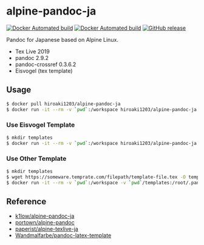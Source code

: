 # alpine-pandoc-ja

 [![Docker Automated build](https://img.shields.io/docker/automated/hiroaki1203/alpine-pandoc-ja.svg?style=flat-square)](https://hub.docker.com/r/hiroaki1203/alpine-pandoc-ja/) 
 [![Docker Automated build](https://img.shields.io/docker/build/hiroaki1203/alpine-pandoc-ja.svg?style=flat-square)](https://hub.docker.com/r/hiroaki1203/alpine-pandoc-ja/builds/) 
 [![GitHub release](https://img.shields.io/github/release/hiroaki-ma1203/docker-alpine-pandoc-ja.svg?style=flat-square)](https://github.com/hiroaki-ma1203/docker-alpine-pandoc-ja/releases)

Pandoc for Japanese based on Alpine Linux.

- Tex Live 2019
- pandoc 2.9.2
- pandoc-crossref 0.3.6.2
- Eisvogel (tex template)

## Usage

```sh
$ docker pull hiroaki1203/alpine-pandoc-ja
$ docker run -it --rm -v `pwd`:/workspace hiroaki1203/alpine-pandoc-ja pandoc input.md -f markdown -o output.pdf --pdf-engine=lualatex
```

### Use Eisvogel Template

```sh
$ mkdir templates
$ docker run -it --rm -v `pwd`:/workspace hiroaki1203/alpine-pandoc-ja pandoc input.md -f markdown -o output.pdf --pdf-engine=lualatex --template eisvogel
```

### Use Other Template

```sh
$ mkdir templates
$ wget https://someware.temprate.com/filepath/template-file.tex -O templates/template-file.tex
$ docker run -it --rm -v `pwd`:/workspace -v `pwd`/templates:/root/.pandoc/templates hiroaki1203/alpine-pandoc-ja pandoc input.md -f markdown -o output.pdf --pdf-engine=lualatex --template template-file.tex
```

## Reference

- [k1low/alpine-pandoc-ja](https://github.com/k1LoW/docker-alpine-pandoc-ja)
- [portown/alpine-pandoc](https://github.com/portown/alpine-pandoc)
- [paperist/alpine-texlive-ja](https://github.com/Paperist/docker-alpine-texlive-ja)
- [Wandmalfarbe/pandoc-latex-template](https://github.com/Wandmalfarbe/pandoc-latex-template)
